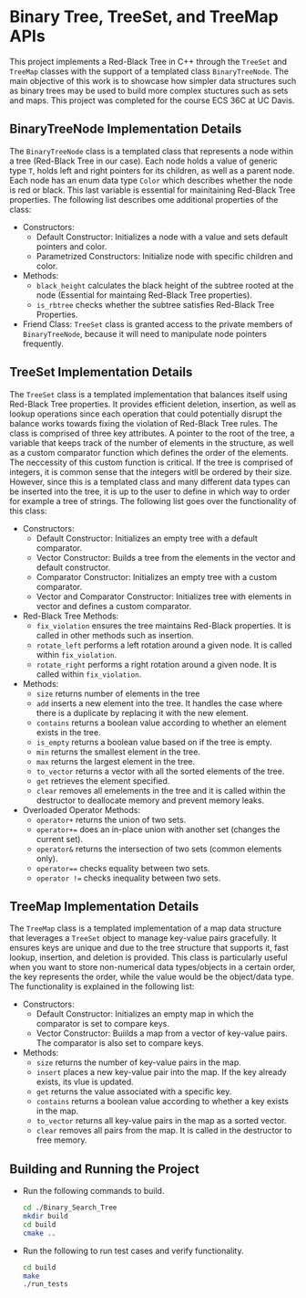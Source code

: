 # Binary Tree, TreeSet, and TreeMap APIs

This project implements a Red-Black Tree in C++ through the `TreeSet` and `TreeMap` classes with the support of a templated class `BinaryTreeNode`. The main objective of this work is to showcase how simpler data structures such as binary trees may be used to build more complex stuctures such as sets and maps. This project was completed for the course ECS 36C at UC Davis.

## BinaryTreeNode Implementation Details

The `BinaryTreeNode` class is a templated class that represents a node within a tree (Red-Black Tree in our case). Each node holds a value of generic type `T`, holds left and right pointers for its children, as well as a parent node. Each node has an enum data type `Color` which describes whether the node is red or black. This last variable is essential for mainitaining Red-Black Tree properties. The following list describes ome additional properties of the class:

- Constructors:
  - Default Constructor: Initializes a node with a value and sets default pointers and color.
  - Parametrized Constructors: Initialize node with specific children and color.
- Methods:
  - `black_height` calculates the black height of the subtree rooted at the node (Essential for maintaing Red-Black Tree properties).
  - `is_rbtree` checks whether the subtree satisfies Red-Black Tree Properties.
- Friend Class:
  `TreeSet` class is granted access to the private members of `BinaryTreeNode`, because it will need to manipulate node pointers frequently. 

## TreeSet Implementation Details

The `TreeSet` class is a templated implementation that balances itself using Red-Black Tree properties. It provides efficient deletion, insertion, as well as lookup operations since each operation that could potentially disrupt the balance works towards fixing the violation of Red-Black Tree rules. The class is comprised of three key attributes. A pointer to the root of the tree, a variable that keeps track of the number of elements in the structure, as well as a custom comparator function which defines the order of the elements. The neccessity of this custom function is critical. If the tree is comprised of integers, it is common sense that the integers witll be ordered by their size. However, since this is a templated class and many different data types can be inserted into the tree, it is up to the user to define in which way to order for example a tree of strings. The following list goes over the functionality of this class:

- Constructors:
  - Default Constructor: Initializes an empty tree with a default comparator.
  - Vector Constructor: Builds a tree from the elements in the vector and default constructor.
  - Comparator Constructor: Initializes an empty tree with a custom comparator.
  - Vector and Comparator Constructor: Initializes tree with elements in vector and defines a custom comparator.
- Red-Black Tree Methods:
  - `fix_violation` ensures the tree maintains Red-Black properties. It is called in other methods such as insertion.
  - `rotate_left` performs a left rotation around a given node. It is called within `fix_violation`.
  - `rotate_right` performs a right rotation around a given node. It is called within `fix_violation`.
- Methods:
  - `size` returns number of elements in the tree
  - `add` inserts a new element into the tree. It handles the case where there is a duplicate by replacing it with the new element.
  - `contains` returns a boolean value according to whether an element exists in the tree.
  - `is_empty` returns a boolean value based on if the tree is empty.
  - `min` returns the smallest element in the tree.
  - `max` returns the largest element in the tree.
  - `to_vector` returns a vector with all the sorted elements of the tree.
  - `get` retrieves the element specified.
  - `clear` removes all emelements in the tree and it is called within the destructor to deallocate memory and prevent memory leaks.
- Overloaded Operator Methods:
  - `operator+` returns the union of two sets.
  - `operator+=` does an in-place union with another set (changes the current set).
  - `operator&` returns the intersection of two sets (common elements only).
  - `operator==` checks equality between two sets.
  - `operator !=` checks inequality between two sets.

## TreeMap Implementation Details

The `TreeMap` class is a templated implementation of a map data structure that leverages a `TreeSet` object to manage key-value pairs gracefully. It ensures keys are unique and due to the tree structure that supports it, fast lookup, insertion,  and deletion is provided. This class is particularly useful when you want to store non-numerical data types/objects in a certain order, the key represents the order, while the value would be the object/data type. The functionality is explained in the following list:

- Constructors:
  - Default Constructor: Initializes an empty map in which the comparator is set to compare keys.
  - Vector Constructor: Buiilds a map from a vector of key-value pairs. The comparator is also set to compare keys.
- Methods:
  - `size` returns the number of key-value pairs in the map.
  - `insert` places a new key-value pair into the map. If the key already exists, its vlue is updated.
  - `get` returns the value associated with a specific key.
  - `contains` returns a boolean value according to whether a key exists in the map.
  - `to_vector` returns all key-value pairs in the map as a sorted vector.
  - `clear` removes all pairs from the map. It is called in the destructor to free memory.

## Building and Running the Project 

- Run the following commands to build.

  ```bash
  cd ./Binary_Search_Tree
  mkdir build
  cd build
  cmake ..
  ```
- Run the following to run test cases and verify functionality.

  ```bash
  cd build
  make
  ./run_tests
  ```
